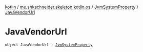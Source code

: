 [kotlin](../../index.md) / [me.shkschneider.skeleton.kotlin.os](../index.md) / [JvmSystemProperty](index.md) / [JavaVendorUrl](./-java-vendor-url.md)

# JavaVendorUrl

`object JavaVendorUrl : `[`JvmSystemProperty`](index.md)
